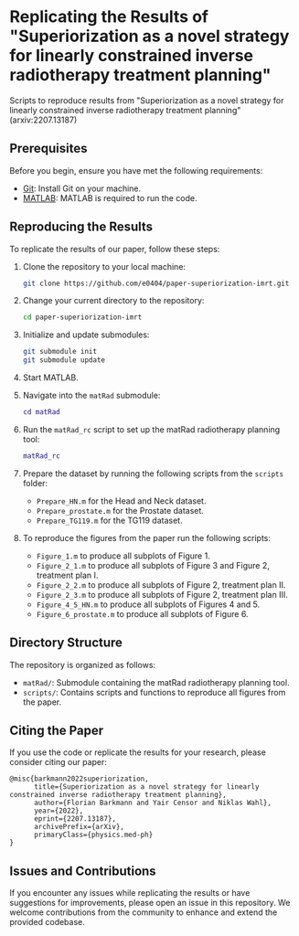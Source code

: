 # Replicating the Results of "Superiorization as a novel strategy for linearly constrained inverse radiotherapy treatment planning"
Scripts to reproduce results from "Superiorization as a novel strategy for linearly constrained inverse radiotherapy treatment planning" (arxiv:2207.13187)

## Prerequisites

Before you begin, ensure you have met the following requirements:

- [Git](https://git-scm.com/downloads): Install Git on your machine.
- [MATLAB](https://www.mathworks.com/products/matlab.html): MATLAB is required to run the code.

## Reproducing the Results

To replicate the results of our paper, follow these steps:

1. Clone the repository to your local machine:

   ```bash
   git clone https://github.com/e0404/paper-superiorization-imrt.git
   ```

2. Change your current directory to the repository:

   ```bash
   cd paper-superiorization-imrt
   ```

3. Initialize and update submodules:

   ```bash
   git submodule init
   git submodule update
   ```

4. Start MATLAB.

5. Navigate into the `matRad` submodule:

   ```matlab
   cd matRad
   ```

6. Run the `matRad_rc` script to set up the matRad radiotherapy planning tool:

   ```matlab
   matRad_rc
   ```

7. Prepare the dataset by running the following scripts from the `scripts` folder:
   - `Prepare_HN.m` for the Head and Neck dataset.
   - `Prepare_prostate.m` for the Prostate dataset.
   - `Prepare_TG119.m` for the TG119 dataset.


8. To reproduce the figures from the paper run the following scripts:
   - `Figure_1.m` to produce all subplots of Figure 1.
   - `Figure_2_1.m` to produce all subplots of Figure 3 and Figure 2, treatment plan I.
   - `Figure_2_2.m` to produce all subplots of Figure 2, treatment plan II.
   - `Figure_2_3.m` to produce all subplots of Figure 2, treatment plan III.
   - `Figure_4_5_HN.m` to produce all subplots of Figures 4 and 5.
   - `Figure_6_prostate.m` to produce all subplots of Figure 6.


## Directory Structure

The repository is organized as follows:

- `matRad/`: Submodule containing the matRad radiotherapy planning tool.
- `scripts/`: Contains scripts and functions to reproduce all figures from the paper.

## Citing the Paper

If you use the code or replicate the results for your research, please consider citing our paper:

```
@misc{barkmann2022superiorization,
      title={Superiorization as a novel strategy for linearly constrained inverse radiotherapy treatment planning}, 
      author={Florian Barkmann and Yair Censor and Niklas Wahl},
      year={2022},
      eprint={2207.13187},
      archivePrefix={arXiv},
      primaryClass={physics.med-ph}
}
```

## Issues and Contributions

If you encounter any issues while replicating the results or have suggestions for improvements, please open an issue in this repository. We welcome contributions from the community to enhance and extend the provided codebase.

